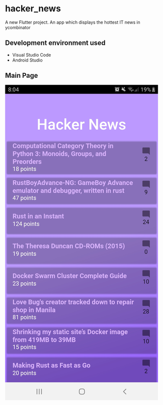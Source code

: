 # hacker_news

A new Flutter project.
An app which displays the hottest IT news in ycombinator

## Development environment used
  - Visual Studio Code
  - Android Studio
  
## Main Page
![News List](screenshots/newslist.jpg)

